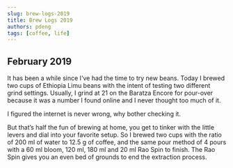 ```yaml
---
slug: brew-logs-2019
title: Brew Logs 2019
authors: pdeng
tags: [coffee, life]
---
```

## February 2019

It has been a while since I’ve had the time to try new beans. Today I brewed two cups of Ethiopia Limu beans with the intent of testing two different grind settings. Usually, I grind at 21 on the Baratza Encore for pour-over because it was a number I found online and I never thought too much of it.

<!--truncate-->

I figured the internet is never wrong, why bother checking it.

But that’s half the fun of brewing at home, you get to tinker with the little levers and dial into your favorite setup. So I brewed two cups with the ratio of 200 ml of water to 12.5 g of coffee, and the same pour method of 4 pours with a 60 ml bloom, 120 ml, 180 ml and 20 ml Rao Spin to finish. The Rao Spin gives you an even bed of grounds to end the extraction process.
